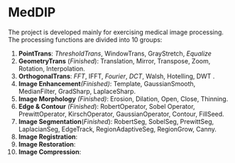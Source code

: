 # MedDIP
The project is developed mainly for exercising medical image processing. 
The processing functions are divided into 10 groups:
1. **PointTrans**: *ThresholdTrans*, WindowTrans, GrayStretch, _Equalize_
2. **GeometryTrans** (_Finished_): Translation, Mirror, Transpose, Zoom, Rotation, Interpolation.
3. **OrthogonalTrans**: _FFT_, IFFT, _Fourier_, _DCT_, Walsh, Hotelling, DWT .
4. **Image Enhancement**_(Finished)_: Template, GaussianSmooth, MedianFilter, GradSharp, LaplaceSharp.
5. **Image Morphology** _(Finished)_: Erosion, Dilation, Open, Close, Thinning.
6. **Edge & Contour** _(Finished_): RobertOperator, Sobel Operator,  PrewittOperator, KirschOperator, GaussianOperator, Contour, FillSeed.
7. **Image Segmentation**(_Finished_): RobertSeg, SobelSeg, PrewittSeg, LaplacianSeg, EdgeTrack, RegionAdaptiveSeg, RegionGrow, Canny.
8. **Image Registration**:
9. **Image Restoration**:
10. **Image Compression**:

